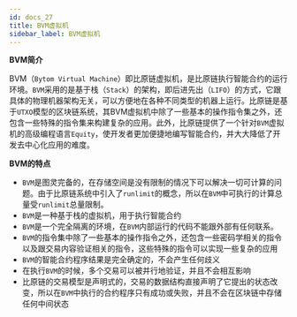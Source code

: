 ```yaml
---
id: docs_27
title: BVM虚拟机
sidebar_label: BVM虚拟机
---
```


**BVM简介**

BVM（`Bytom Virtual Machine`）即比原链虚拟机，是比原链执行智能合约的运行环境。`BVM`采用的是基于栈（`Stack`）的架构，即后进先出（`LIFO`）的方式，它跟具体的物理机器架构无关，可以方便地在各种不同类型的机器上运行。比原链是基于`UTXO`模型的区块链系统，其BVM虚拟机中除了一些基本的操作指令集之外，还包含一些特殊的指令集来构建复杂的应用。此外，比原链提供了一个针对`BVM`虚拟机的高级编程语言`Equity`，使开发者更加便捷地编写智能合约，并大大降低了开发去中心化应用的难度。

**BVM的特点**

- `BVM`是图灵完备的，在存储空间是没有限制的情况下可以解决一切可计算的问题。由于比原链系统中引入了`runlimit`的概念，所以在`BVM`中可执行的计算总量受`runlimit`总量限制。
- `BVM`是一种基于栈的虚拟机，用于执行智能合约
- `BVM`是一个完全隔离的环境，在`BVM`内部运行的代码不能跟外部有任何联系。
- `BVM`的指令集中除了一些基本的操作指令之外，还包含一些密码学相关的指令以及跟交易内容验证相关的指令，这些特殊的指令可以实现一些复杂的应用
- `BVM`的智能合约程序结果是完全确定的，不会产生任何歧义
- 在执行`BVM`的时候，多个交易可以被并行地验证，并且不会相互影响
- 比原链的交易模型是声明式的，交易的数据结构直接声明了它提出的状态改变，所以在`BVM`中执行的合约程序只有成功或失败，并且不会在区块链中存储任何中间状态
